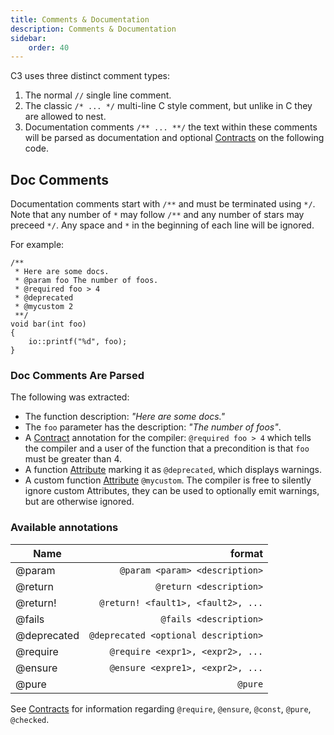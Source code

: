 ```yaml
---
title: Comments & Documentation
description: Comments & Documentation
sidebar:
    order: 40
---
```

C3 uses three distinct comment types:

1. The normal `//` single line comment.
2. The classic `/* ... */` multi-line C style comment, but unlike in C they are allowed to nest.
3. Documentation comments `/** ... **/` the text within these comments will be parsed as documentation and optional [Contracts](../../language-common/contracts/) on the following code.

## Doc Comments

Documentation comments start with `/**` and must be terminated using `*/`. Note that any number of `*` may follow `/**` and any number of stars may preceed `*/`. Any space and `*` in the beginning of each line will be ignored.

For example:

```c3
/**
 * Here are some docs.
 * @param foo The number of foos.
 * @required foo > 4 
 * @deprecated
 * @mycustom 2
 **/
void bar(int foo)
{
    io::printf("%d", foo);
}
```
 
### Doc Comments Are Parsed
The following was extracted:
- The function description: *"Here are some docs."*
- The `foo` parameter has the description: *"The number of foos"*.
- A [Contract](../../language-common/contracts/) annotation for the compiler: `@required foo > 4` which tells the compiler and a user of the function that a precondition is that `foo` must be greater than 4.
- A function [Attribute](../../language-common/attributes/) marking it as `@deprecated`, which displays warnings.
- A custom function [Attribute](../../language-common/attributes/) `@mycustom`. The compiler is free to silently ignore custom Attributes, they can be used to optionally emit warnings, but are otherwise ignored.

### Available annotations

| Name        |                               format |
|-------------|-------------------------------------:|
| @param      |       `@param <param> <description>` |
| @return     |              `@return <description>` |
| @return!    |   `@return! <fault1>, <fault2>, ...` |
| @fails      |               `@fails <description>` |
| @deprecated | `@deprecated <optional description>` |
| @require    |     `@require <expr1>, <expr2>, ...` |
| @ensure     |     `@ensure <expre1>, <expr2>, ...` |
| @pure       |                              `@pure` |
    
See [Contracts](../../language-common/contracts/) for information regarding `@require`, `@ensure`, `@const`, `@pure`, `@checked`.
